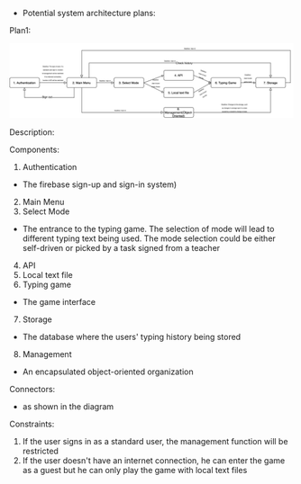 - Potential system architecture plans:

Plan1:

![draft__2_](uploads/e2b01d7b0cba700ea2944be7fc4989d4/draft__2_.jpg)

Description:

Components:
1. Authentication 
- The firebase sign-up and sign-in system)
2. Main Menu
3. Select Mode 
- The entrance to the typing game. The selection of mode will lead to different typing text being used. The mode selection could be either self-driven or picked by a task signed from a teacher
4. API
5. Local text file
6. Typing game
- The game interface
7. Storage
- The database where the users' typing history being stored
8. Management
- An encapsulated object-oriented organization

Connectors:
- as shown in the diagram

Constraints:
1. If the user signs in as a standard user, the management function will be restricted
2. If the user doesn't have an internet connection, he can enter the game as a guest but he can only play the game with local text files